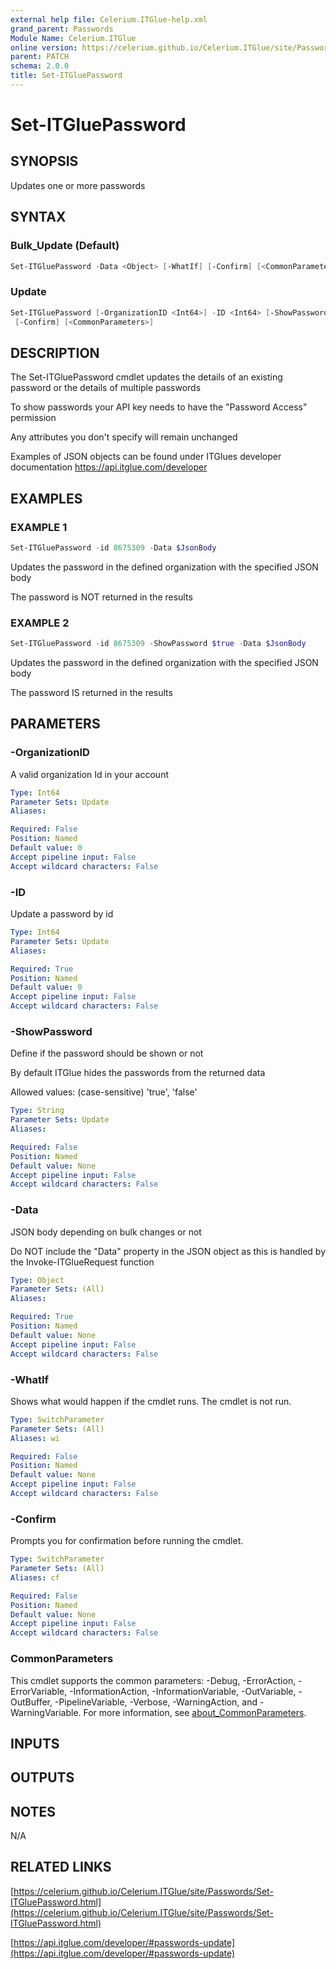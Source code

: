 ```yaml
---
external help file: Celerium.ITGlue-help.xml
grand_parent: Passwords
Module Name: Celerium.ITGlue
online version: https://celerium.github.io/Celerium.ITGlue/site/Passwords/Set-ITGluePassword.html
parent: PATCH
schema: 2.0.0
title: Set-ITGluePassword
---
```


# Set-ITGluePassword

## SYNOPSIS
Updates one or more passwords

## SYNTAX

### Bulk_Update (Default)
```powershell
Set-ITGluePassword -Data <Object> [-WhatIf] [-Confirm] [<CommonParameters>]
```

### Update
```powershell
Set-ITGluePassword [-OrganizationID <Int64>] -ID <Int64> [-ShowPassword <String>] -Data <Object> [-WhatIf]
 [-Confirm] [<CommonParameters>]
```

## DESCRIPTION
The Set-ITGluePassword cmdlet updates the details of an
existing password or the details of multiple passwords

To show passwords your API key needs to have the "Password Access" permission

Any attributes you don't specify will remain unchanged

Examples of JSON objects can be found under ITGlues developer documentation
    https://api.itglue.com/developer

## EXAMPLES

### EXAMPLE 1
```powershell
Set-ITGluePassword -id 8675309 -Data $JsonBody
```

Updates the password in the defined organization with the specified JSON body

The password is NOT returned in the results

### EXAMPLE 2
```powershell
Set-ITGluePassword -id 8675309 -ShowPassword $true -Data $JsonBody
```

Updates the password in the defined organization with the specified JSON body

The password IS returned in the results

## PARAMETERS

### -OrganizationID
A valid organization Id in your account

```yaml
Type: Int64
Parameter Sets: Update
Aliases:

Required: False
Position: Named
Default value: 0
Accept pipeline input: False
Accept wildcard characters: False
```

### -ID
Update a password by id

```yaml
Type: Int64
Parameter Sets: Update
Aliases:

Required: True
Position: Named
Default value: 0
Accept pipeline input: False
Accept wildcard characters: False
```

### -ShowPassword
Define if the password should be shown or not

By default ITGlue hides the passwords from the returned data

Allowed values: (case-sensitive)
'true', 'false'

```yaml
Type: String
Parameter Sets: Update
Aliases:

Required: False
Position: Named
Default value: None
Accept pipeline input: False
Accept wildcard characters: False
```

### -Data
JSON body depending on bulk changes or not

Do NOT include the "Data" property in the JSON object as this is handled
by the Invoke-ITGlueRequest function

```yaml
Type: Object
Parameter Sets: (All)
Aliases:

Required: True
Position: Named
Default value: None
Accept pipeline input: False
Accept wildcard characters: False
```

### -WhatIf
Shows what would happen if the cmdlet runs.
The cmdlet is not run.

```yaml
Type: SwitchParameter
Parameter Sets: (All)
Aliases: wi

Required: False
Position: Named
Default value: None
Accept pipeline input: False
Accept wildcard characters: False
```

### -Confirm
Prompts you for confirmation before running the cmdlet.

```yaml
Type: SwitchParameter
Parameter Sets: (All)
Aliases: cf

Required: False
Position: Named
Default value: None
Accept pipeline input: False
Accept wildcard characters: False
```

### CommonParameters
This cmdlet supports the common parameters: -Debug, -ErrorAction, -ErrorVariable, -InformationAction, -InformationVariable, -OutVariable, -OutBuffer, -PipelineVariable, -Verbose, -WarningAction, and -WarningVariable. For more information, see [about_CommonParameters](http://go.microsoft.com/fwlink/?LinkID=113216).

## INPUTS

## OUTPUTS

## NOTES
N/A

## RELATED LINKS

[https://celerium.github.io/Celerium.ITGlue/site/Passwords/Set-ITGluePassword.html](https://celerium.github.io/Celerium.ITGlue/site/Passwords/Set-ITGluePassword.html)

[https://api.itglue.com/developer/#passwords-update](https://api.itglue.com/developer/#passwords-update)

